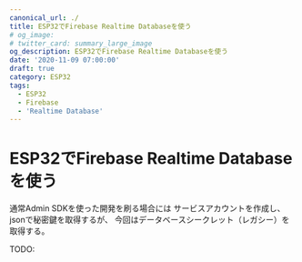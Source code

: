 ```yaml
---
canonical_url: ./
title: ESP32でFirebase Realtime Databaseを使う
# og_image:
# twitter_card: summary_large_image
og_description: ESP32でFirebase Realtime Databaseを使う
date: '2020-11-09 07:00:00'
draft: true
category: ESP32
tags:
  - ESP32
  - Firebase
  - 'Realtime Database'
---
```


# ESP32でFirebase Realtime Databaseを使う

通常Admin SDKを使った開発を刷る場合には
サービスアカウントを作成し、jsonで秘密鍵を取得するが、
今回はデータベースシークレット（レガシー）を取得する。

TODO:
